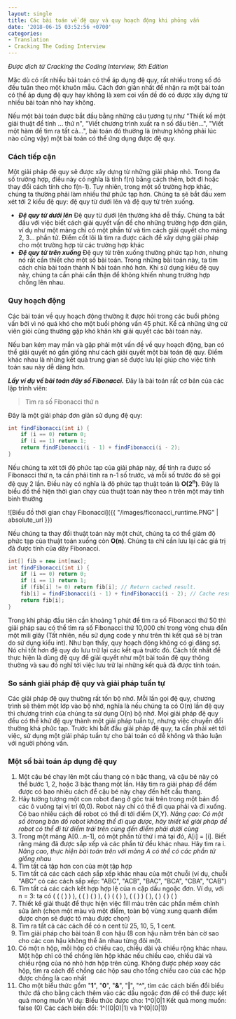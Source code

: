 ```yaml
---
layout: single
title: Các bài toán về đệ quy và quy hoạch động khi phỏng vấn
date: '2018-06-15 03:52:56 +0700'
categories:
- Translation
- Cracking The Coding Interview
---
```


*Được dịch từ Cracking the Coding Interview, 5th Edition*

Mặc dù có rất nhiều bài toán có thể áp dụng đệ quy, rất nhiều trong số đó đều tuân theo một khuôn mẫu. Cách đơn giản nhất để nhận ra một bài toán có thể áp dụng đệ quy hay không là xem coi vấn đề đó có được xây dựng từ nhiều bài toán nhỏ hay không.

Nếu một bài toán được bắt đầu bằng những câu tương tự như "Thiết kế một giải thuật để tính ... thứ n", "Viết chương trình xuất ra n số đầu tiên...", "Viết một hàm để tìm ra tất cả...", bài toán đó thường là (nhưng không phải lúc nào cũng vậy) một bài toán có thể ứng dụng được đệ quy.

### Cách tiếp cận
Một giải pháp đệ quy sẽ được xây dựng từ những giải pháp nhỏ. Trong đa số trường hợp, điều này có nghĩa là tính f(n) bằng cách thêm, bớt đi hoặc thay đổi cách tính cho f(n-1). Tuy nhiên, trong một số trường hợp khác, chúng ta thường phải làm nhiều thứ phức tạp hơn.
Chúng ta sẽ bắt đầu xem xét tới 2 kiểu đệ quy: đệ quy từ dưới lên và đệ quy từ trên xuống.

* ***Đệ quy từ dưới lên***
 Đệ quy từ dưới lên thường khá dễ thấy. Chúng ta bắt đầu với việc biết cách giải quyết vấn đề cho những trường hợp đơn giản, ví dụ như một mảng chỉ có một phần tử và tìm cách giải quyết cho mảng 2, 3... phần tử. Điểm cốt lõi là tìm ra được cách để xây dựng giải pháp cho một trường hợp từ các trường hợp khác
 * ***Đệ quy từ trên xuống*** 
Đệ quy từ trên xuống thường phức tạp hơn, nhưng nó rất cần thiết cho một số bài toán. Trong những bài toán này, ta tìm cách chia bài toán thành N bài toán nhỏ hơn. Khi sử dụng kiêu đệ quy này, chúng ta cần phải cẩn thận để không khiến nhung trường hợp chồng lên nhau.

### Quy hoạch động
Các bài toán về quy hoạch động thường ít được hỏi trong các buổi phỏng vấn bởi vì nó quá khó cho một buổi phỏng vấn 45 phút. Kể cả những ứng cử viên giỏi cũng thường gặp khó khăn khi giải quyết các bài toán này.

Nếu bạn kém may mắn và gặp phải một vấn đề về quy hoạch động, bạn có thể giải quyết nó gần giống như cách giải quyết một bài toán đệ quy. Điểm khác nhau là những kết quả trung gian sẽ được lưu lại giúp cho việc tính toán sau này dễ dàng hơn.

***Lấy ví dụ về bài toán dãy số Fibonacci.***
Đây là bài toán rất cơ bản của các lập trình viên: 

> Tìm ra số Fibonacci thứ n

Đây là một giải pháp đơn giản sử dụng đệ quy:

```java
int findFibonacci(int i) { 
	if (i == 0) return 0;
	if (i == 1) return 1; 
	return findFibonacci(i - 1) + findFibonacci(i - 2); 
}
```

Nếu chúng ta xét tới độ phức tạp của giải pháp này, để tính ra được số Fibonacci thứ n, ta cần phải tính ra n-1 số trước, và mỗi số trước đó sẽ gọi đệ quy 2 lần. Điều này có nghĩa là độ phức tạp thuật toán là **O(2<sup>n</sup>)**. Đây là biểu đồ thể hiện thời gian chạy của thuật toán này theo n trên một máy tính bình thường

![Biểu đồ thời gian chạy Fibonacci]({{ "/images/ficonacci_runtime.PNG" | absolute_url }})

Nếu chúng ta thay đổi thuật toán này một chút, chúng ta có thể giảm độ phức tạp của thuật toán xuống còn **O(n)**. Chúng ta chỉ cần lưu lại các giá trị đã được tính của dãy Fibonacci.

```java
int[] fib = new int[max]; 
int findFibonacci(int i) { 
	if (i == 0) return 0; 
	if (i == 1) return 1;
	if (fib[i] != 0) return fib[i]; // Return cached result. 
	fib[i] = findFibonacci(i - 1) + findFibonacci(i - 2); // Cache result 
	return fib[i];
}
```
    
Trong khi pháp đầu tiên cần khoảng 1 phút để tìm ra số Fibonacci thứ 50 thì giải pháp sau có thể tìm ra số Fibonacci thứ  10,000 chỉ trong vòng chưa đển một mili giây (Tất nhiên, nếu sử dụng code y như trên thì kết quả sẽ bị tràn do sử dụng kiểu int).
Như bạn thấy, quy hoạch động không có gì đáng sợ. Nó chỉ tốt hơn đệ quy do lưu trữ lại các kết quả trước đó. Cách tốt nhất để thực hiện là dùng đệ quy để giải quyết như một bài toán đệ quy thông thường và sau đó nghĩ tới việc lưu trữ lại những kết quả đã được tính toán.

### So sánh giải pháp đệ quy và giải pháp tuần tự
Các giải pháp đệ quy thường rất tốn bộ nhớ. Mỗi lần gọi đệ quy, chương trình sẽ thêm một lớp vào bộ nhớ, nghĩa là nếu chúng ta có O(n) lần đệ quy thì chương trình của chúng ta sử dụng O(n) bộ nhớ.
Mọi giải pháp đệ quy đều có thể khử đệ quy thành một giải pháp tuần tự, nhưng việc chuyển đổi thường khá phức tạp. Trước khi bắt đầu giải pháp đệ quy, ta cần phải xét tới việc, sử dụng một giải pháp tuần tự cho bài toán có dễ không và thảo luận với người phỏng vấn.

### Một số bài toán áp dụng đệ quy

 1. Một cậu bé chạy lên một cầu thang có n bậc thang, và cậu bé này có thể bước 1, 2, hoặc 3 bậc thang một lần. Hãy tìm ra giải pháp để đếm được có bao nhiêu cách để cậu bé này chạy đến hết cầu thang.
 2. Hãy tưởng tượng một con robot đang ở góc trái trên trong một bản đồ các ô vuông tại vị trí (0,0). Robot này chỉ có thể đi qua phải và đi xuống. Có bao nhiêu cách để robot có thể đi tới điểm (X,Y).
	 *Nâng cao: Có một số ôtrong bản đồ robot không thể đi qua được, hãy thiết kế giải pháp để robot có thể đi từ điểm trái trên cùng đến điểm phải dưới cùng*
 3. Trong một mảng A[0...n-1], có một phần tử thứ i mà tại đó, A[i] = [i]. Biết rằng mảng đã được sắp xếp và các phần tử đều khác nhau. Hãy tìm ra i.
	*Nâng cao, thực hiện bài toán trên với mảng A có thể có các phần tử giống nhau*
 4. Tìm tất cả tập hơn con của một tập hợp
 5. Tìm tất cả các cách cách sắp xếp khác nhau của một chuỗi (ví dụ, chuỗi "ABC" có các cách sắp xếp: "ABC", "ACB", "BAC", "BCA", "CBA", "CAB")
 6. Tìm tất cả các cách kết hợp hợp lệ của n cặp dấu ngoặc đơn.
	 Ví dụ, với n = 3: ta có ( ( ( ) ) ), ( ( ) ( ) ), ( ) ( ( ) ), ( ( ) ) ( ), ( ) ( ) ( )
 7. Thiết kế giải thuật để thực hiện việc fill màu trên các phần mềm chỉnh sửa ảnh (chọn một màu và một điểm, toàn bộ vùng xung quanh điểm được chọn sẽ được tô màu được chọn)
 8. Tìm ra tất cả các cách để có n cent từ 25, 10, 5, 1 cent.
 9. Tìm giải pháp cho bài toán 8 con hậu (8 con hậu nằm trên bàn cờ sao cho các con hậu không thể ăn nhau từng đôi một.
 10. Có một n hộp, mỗi hộp có chiều cao, chiều dài và chiều rộng khác nhau. Một hộp chỉ có thể chồng lên hộp khác nếu chiều cao, chiều dài và chiều rộng của nó nhỏ hơn hộp trên cùng. Không được phép xoay các hộp, tìm ra cách để chồng các hộp sau cho tổng chiều cao của các hộp được chồng là cao nhất
 11. Cho một biểu thức gồm "**1**", "**0**", "**&**", "**|**", "**^**", tìm các cách biến đổi biểu thức đã cho bằng cách thêm vào các dấu ngoặc đơn để có thể được kết quả mong muốn
	 Ví dụ:
	 Biểu thức được cho: 1^0|0|1
	 Kết quả mong muốn: false (0)
	 Các cách biến đổi: 1^((0|0)|1) và 1^(0|(0|1))
